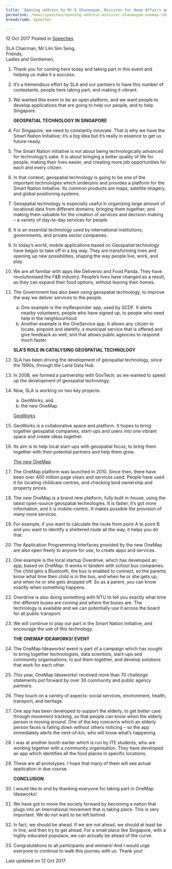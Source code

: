 ```yaml
---
title: 'Opening address by Mr K Shanmugam, Minister for Home Affairs and Minister for Law, at the OneMap IdeaWorks! exhibition and award ceremony'
permalink: /news/speeches/opening-address-minister-shanmugam-onemap-ideaworks-121017
breadcrumb: Speeches

---
```



12 Oct 2017 Posted in [Speeches](/news/speeches)

SLA Chairman, Mr Lim Sim Seng,  
Friends,  
Ladies and Gentlemen,  

 1. Thank you for coming here today and taking part in this event and helping us make it a success.
 
 2. It’s a tremendous effort by SLA and our partners to have this number of contestants, people here taking part; and making it vibrant.
 
 3. We wanted this event to be an open platform, and we want people to develop applications that are going to help our people, and to help Singapore.

    **GEOSPATIAL TECHNOLOGY IN SINGAPORE**
    
 4. For Singapore, we need to constantly innovate. That is why we have the Smart Nation Initiative; it’s a big idea but it’s really in essence to get us future-ready.

 


 5. The Smart Nation initiative is not about being technologically advanced for technology’s sake. It is about bringing a better quality of life for people, making their lives easier, and creating more job opportunities for each and every citizen.


 6. In that context, geospatial technology is going to be one of the important technologies which underpins and provides a platform for the Smart Nation initiative. Its common products are maps, satellite imagery, and global positioning systems.

 7. Geospatial technology is especially useful in organizing large amount of locational data from different domains; bringing them together; and making them valuable for the creation of services and decision-making – a variety of day-to-day services for people.

 

 8. It is an essential technology used by international institutions, governments, and private sector companies.

 

 9. In today’s world, mobile applications based on Geospatial technology have begun to take off in a big way. They are transforming lives and opening up new possibilities, shaping the way people live, work, and play.

 

10. We are all familiar with apps like Deliveroo and Food Panda. They have revolutionised the F&B industry. People’s lives have changed as a result, as they can expand their food options, without leaving their homes.

 

11. The Government has also been using geospatial technology, to improve the way we deliver services to the people.
    <ol style="list-style-type: lower-alpha">
    <li>One example is the myResponder app, used by SCDF. It alerts nearby volunteers, people who have signed up, to people who need         help in the neighbourhood. </li>
    <li> Another example is the OneService app. It allows any citizen to locate, pinpoint and identify, a municipal service that is         offered and give feedback as well; and that allows public agencies to respond much faster. </li>
    </ol>
    
    **SLA’S ROLE IN CATALYSING GEOSPATIAL TECHNOLOGY**


12. SLA has been driving the development of geospatial technology, since the 1990s, through the Land Data Hub. 

 

13. In 2008, we formed a partnership with GovTech; as we wanted to speed up the development of geospatial technology.



14. Now, SLA is working on two key projects:
    <ol style="list-style-type: lower-alpha" class="ol-no-margin">
    <li>GeoWorks, and</li>
    <li>the new OneMap.</li>
    </ol>

    <u>GeoWorks</u>


15. GeoWorks is a collaborative space and platform. It hopes to bring together geospatial companies, start-ups and users into one vibrant space and create ideas together.


16. Its aim is to help local start-ups with geospatial focus; to bring them together with their potential partners and help them grow.
    
    <u>The new OneMap</u>


17. The OneMap platform was launched in 2010. Since then, there have been over 400 million page views and services used. People have used it for locating childcare centres, and checking land ownership and property prices.

 

18. The new OneMap is a brand new platform, fully built in-house, using the latest open-source geospatial technologies. It is faster, it’s got more information, and it is mobile-centric. It makes possible the provision of many more services.

 

19. For example, if you want to calculate the route from point A to point B and you want to identify a sheltered route all the way, it helps you do that.

 

20. The Application Programming Interfaces provided by the new OneMap are also open freely to anyone for use, to create apps and services.

 

21. One example is the local startup Overdrive, which has developed an app, based on OneMap. It works in tandem with school bus companies. The child gets a Bluetooth, the bus is enabled to connect, so the parents know what time their child is in the bus, and when he or she gets up, and when he or she gets dropped off. So as a parent, you can know exactly when something happens.

                                                      

22. Overdrive is also doing something with NTU to tell you exactly what time the different buses are coming and where the buses are. The technology is available and we can potentially use it across the board for all public transport.

 

23. We will continue to play our part in the Smart Nation Initiative, and encourage the use of this technology.
    
    **THE ONEMAP IDEAWORKS! EVENT**


24. The OneMap Ideaworks! event is part of a campaign which has sought to bring together technologists, data scientists, start-ups and community organisations; to put them together, and develop solutions that work for each other.

 

25. This year, OneMap Ideaworks! received more than 70 challenge statements put forward by over 30 community and public agency partners.

 

26. They touch on a variety of aspects: social services, environment, health, transport, and heritage.

 

27. One app has been developed to support the elderly, to get better care through movement tracking, so that people can know when the elderly person is moving around. One of the key concerns which an elderly person faces is falling down without others noticing – so the app immediately alerts the next-of-kin, who will know what’s happening.

 

28. I was at another booth earlier which is run by ITE students, who are working together with a community organisation. They have developed an app which identifies all the food places in specific locations.



29. These are all prototypes.  I hope that many of them will see actual application in due course.

    **CONCLUSION**


30. I would like to end by thanking everyone for taking part in OneMap Ideaworks!.

 

31. We have got to move the society forward by becoming a nation that plugs into an international movement that is taking place. This is very important.  We do not want to be left behind.  


32. In fact, we should be ahead. If we are not ahead, we should at least be in line, and then try to get ahead. For a small place like Singapore, with a highly educated populace, we can actually be ahead of the curve.

 

33. Congratulations to all participants and winners! And I would urge everyone to continue to walk this journey with us. Thank you!


<p class="right-side-updated">Last updated on 12 Oct 2017</p>
